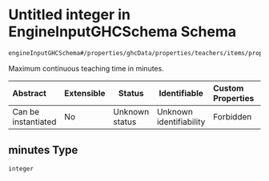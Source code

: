 # Untitled integer in EngineInputGHCSchema Schema

```txt
engineInputGHCSchema#/properties/ghcData/properties/teachers/items/properties/settings/items/properties/maxContinuousTeaching/properties/minutes
```

Maximum continuous teaching time in minutes.


| Abstract            | Extensible | Status         | Identifiable            | Custom Properties | Additional Properties | Access Restrictions | Defined In                                                         |
| :------------------ | ---------- | -------------- | ----------------------- | :---------------- | --------------------- | ------------------- | ------------------------------------------------------------------ |
| Can be instantiated | No         | Unknown status | Unknown identifiability | Forbidden         | Allowed               | none                | [ghc.schema.json\*](../out/ghc.schema.json "open original schema") |

## minutes Type

`integer`
